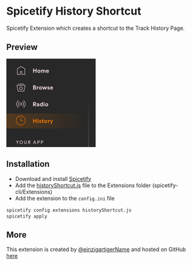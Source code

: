 # Spicetify History Shortcut

Spicetify Extension which creates a shortcut to the Track History Page.

## Preview
![Screenshot](screenshot.png)

## Installation
* Download and install [Spicetify](https://github.com/khanhas/spicetify-cli.git)
* Add the [historyShortcut.js](historyShortcut.js) file to the Extensions folder (spicetify-cli/Extensions)
* Add the extension to the `config.ini` file
```shell
spicetify config extensions historyShortcut.js
spicetify apply
```
## More
This extension is created by [@einzigartigerName](https://github.com/einzigartigerName) and hosted on GitHub [here](https://github.com/einzigartigerName/spicetify-history/)    